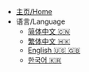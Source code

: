 <!-- _navbar.md -->

* [主页/Home](/)
* 语言/Language
  * [简体中文 :cn:](/zh-cn/)
  * [繁体中文 :hong_kong:](/zh-hk/)
  * [English :us: :uk:](/en-us/)
  * [한국어 :kr:](/ko-kr/)